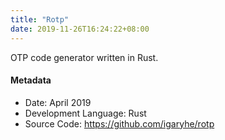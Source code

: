 ```yaml
---
title: "Rotp"
date: 2019-11-26T16:24:22+08:00
---
```


OTP code generator written in Rust.
<!--more-->

#### Metadata
- Date: April 2019
- Development Language: Rust
- Source Code: https://github.com/igaryhe/rotp
